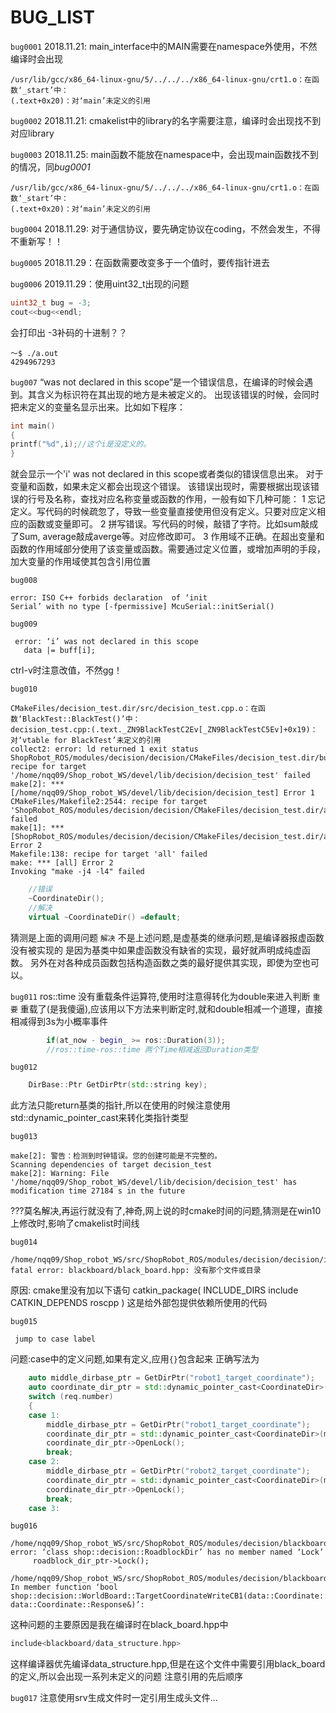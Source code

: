 # BUG_LIST

`bug0001`
2018.11.21:  main_interface中的MAIN需要在namespace外使用，不然编译时会出现
```shell
/usr/lib/gcc/x86_64-linux-gnu/5/../../../x86_64-linux-gnu/crt1.o：在函数‘_start’中：
(.text+0x20)：对‘main’未定义的引用

```
`bug0002`
2018.11.21: cmakelist中的library的名字需要注意，编译时会出现找不到对应library

`bug0003`
2018.11.25: main函数不能放在namespace中，会出现main函数找不到的情况，同*bug0001*
```shell
/usr/lib/gcc/x86_64-linux-gnu/5/../../../x86_64-linux-gnu/crt1.o：在函数‘_start’中：
(.text+0x20)：对‘main’未定义的引用

```

`bug0004`
2018.11.29: 对于通信协议，要先确定协议在coding，不然会发生，不得不重新写！！

`bug0005`
2018.11.29：在函数需要改变多于一个值时，要传指针进去

`bug0006`
2019.11.29：使用uint32_t出现的问题
```c++
uint32_t bug = -3;
cout<<bug<<endl;
```
会打印出 -3补码的十进制？？
<!-- TODO(nqq) 解决这个bug，现在只能避免这样赋值-->
```shell
～$ ./a.out
4294967293
```

`bug007`
“was not declared in this scope”是一个错误信息，在编译的时候会遇到。其含义为标识符在其出现的地方是未被定义的。
出现该错误的时候，会同时把未定义的变量名显示出来。比如如下程序：
```cpp
int main()
{
printf("%d",i);//这个i是没定义的。
}
```
就会显示一个'i' was not declared in this scope或者类似的错误信息出来。
对于变量和函数，如果未定义都会出现这个错误。
该错误出现时，需要根据出现该错误的行号及名称，查找对应名称变量或函数的作用，一般有如下几种可能：
1 忘记定义。写代码的时候疏忽了，导致一些变量直接使用但没有定义。只要对应定义相应的函数或变量即可。
2 拼写错误。写代码的时候，敲错了字符。比如sum敲成了Sum, average敲成averge等。对应修改即可。
3 作用域不正确。在超出变量和函数的作用域部分使用了该变量或函数。需要通过定义位置，或增加声明的手段，加大变量的作用域使其包含引用位置

`bug008`
```shell
error: ISO C++ forbids declaration  of ‘init
Serial’ with no type [-fpermissive] McuSerial::initSerial()
```
`bug009`
```shell
 error: ‘i’ was not declared in this scope
   data |= buff[i];
```
ctrl-v时注意改值，不然gg！


`bug010`
```shell
CMakeFiles/decision_test.dir/src/decision_test.cpp.o：在函数‘BlackTest::BlackTest()’中：
decision_test.cpp:(.text._ZN9BlackTestC2Ev[_ZN9BlackTestC5Ev]+0x19)：对‘vtable for BlackTest’未定义的引用
collect2: error: ld returned 1 exit status
ShopRobot_ROS/modules/decision/decision/CMakeFiles/decision_test.dir/build.make:114: recipe for target '/home/nqq09/Shop_robot_WS/devel/lib/decision/decision_test' failed
make[2]: *** [/home/nqq09/Shop_robot_WS/devel/lib/decision/decision_test] Error 1
CMakeFiles/Makefile2:2544: recipe for target 'ShopRobot_ROS/modules/decision/decision/CMakeFiles/decision_test.dir/all' failed
make[1]: *** [ShopRobot_ROS/modules/decision/decision/CMakeFiles/decision_test.dir/all] Error 2
Makefile:138: recipe for target 'all' failed
make: *** [all] Error 2
Invoking "make -j4 -l4" failed
```
```c++
    //错误
    ~CoordinateDir();
    //解决
    virtual ~CoordinateDir() =default;

```
猜测是上面的调用问题
`解决`
不是上述问题,是虚基类的继承问题,是编译器报虚函数没有被实现的
是因为基类中如果虚函数没有缺省的实现，最好就声明成纯虚函数。
另外在对各种成员函数包括构造函数之类的最好提供其实现，即使为空也可以。

`bug011`
ros::time 没有重载条件运算符,使用时注意得转化为double来进入判断
`重要` 重载了(是我傻逼),应该用以下方法来判断定时,就和double相减一个道理，直接相减得到3s为小概率事件
```c++
        if(at_now - begin_ >= ros::Duration(3));
        //ros::time-ros::time 两个Time相减返回Duration类型
```

`bug012`
```c++
    DirBase::Ptr GetDirPtr(std::string key);
```
此方法只能return基类的指针,所以在使用的时候注意使用std::dynamic_pointer_cast<Temp>来转化类指针类型

`bug013`
```shell
make[2]: 警告：检测到时钟错误。您的创建可能是不完整的。
Scanning dependencies of target decision_test
make[2]: Warning: File '/home/nqq09/Shop_robot_WS/devel/lib/decision/decision_test' has modification time 27184 s in the future
```
???莫名解决,再运行就没有了,神奇,网上说的时cmake时间的问题,猜测是在win10上修改时,影响了cmakelist时间线

`bug014`
```shell
/home/nqq09/Shop_robot_WS/src/ShopRobot_ROS/modules/decision/decision/include/decision/behavior_node.hpp:11:38: fatal error: blackboard/black_board.hpp: 没有那个文件或目录
```
原因:
cmake里没有加以下语句
catkin_package(
  INCLUDE_DIRS include
  CATKIN_DEPENDS roscpp 
)
这是给外部包提供依赖所使用的代码

`bug015`
```shell
 jump to case label
```
问题:case中的定义问题,如果有定义,应用`{}`包含起来
正确写法为
```c++
    auto middle_dirbase_ptr = GetDirPtr("robot1_target_coordinate");
    auto coordinate_dir_ptr = std::dynamic_pointer_cast<CoordinateDir>(middle_dirbase_ptr);
    switch (req.number)
    {
    case 1:
        middle_dirbase_ptr = GetDirPtr("robot1_target_coordinate");
        coordinate_dir_ptr = std::dynamic_pointer_cast<CoordinateDir>(middle_dirbase_ptr);
        coordinate_dir_ptr->OpenLock();
        break;
    case 2:
        middle_dirbase_ptr = GetDirPtr("robot2_target_coordinate");
        coordinate_dir_ptr = std::dynamic_pointer_cast<CoordinateDir>(middle_dirbase_ptr);
        coordinate_dir_ptr->OpenLock();
        break;
    case 3:
```

`bug016`
```shell
/home/nqq09/Shop_robot_WS/src/ShopRobot_ROS/modules/decision/blackboard/src/world_board.cpp:81:24: error: ‘class shop::decision::RoadblockDir’ has no member named ‘Lock’
     roadblock_dir_ptr->Lock();
                        ^
/home/nqq09/Shop_robot_WS/src/ShopRobot_ROS/modules/decision/blackboard/src/world_board.cpp: In member function ‘bool shop::decision::WorldBoard::TargetCoordinateWriteCB1(data::Coordinate::Request&, data::Coordinate::Response&)’:
```
这种问题的主要原因是我在编译时在black_board.hpp中
```c++
include<blackboard/data_structure.hpp>
```
这样编译器优先编译data_structure.hpp,但是在这个文件中需要引用black_board的定义,所以会出现一系列未定义的问题
注意引用的先后顺序

`bug017`
注意使用srv生成文件时一定引用生成头文件...